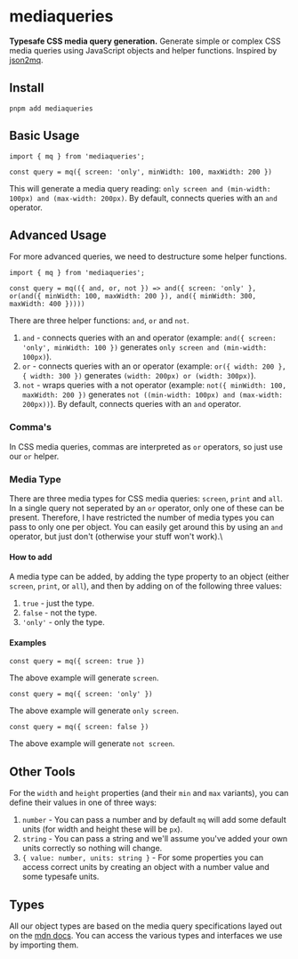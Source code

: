 # mediaqueries

**Typesafe CSS media query generation.** Generate simple or complex CSS media queries using JavaScript objects and helper functions. Inspired by [json2mq]("https://github.com/akiran/json2mq").

## Install

```shell
pnpm add mediaqueries
```

## Basic Usage

```
import { mq } from 'mediaqueries';

const query = mq({ screen: 'only', minWidth: 100, maxWidth: 200 })
```

This will generate a media query reading: `only screen and (min-width: 100px) and (max-width: 200px)`. By default, connects queries with an `and` operator.

## Advanced Usage

For more advanced queries, we need to destructure some helper functions.

```
import { mq } from 'mediaqueries';

const query = mq(({ and, or, not }) => and({ screen: 'only' }, or(and({ minWidth: 100, maxWidth: 200 }), and({ minWidth: 300, maxWidth: 400 }))))
```

There are three helper functions: `and`, `or` and `not`.

1. `and` - connects queries with an and operator (example: `and({ screen: 'only', minWidth: 100 })` generates `only screen and (min-width: 100px)`).
2. `or` - connects queries with an or operator (example: `or({ width: 200 }, { width: 300 })` generates `(width: 200px) or (width: 300px)`).
3. `not` - wraps queries with a not operator (example: `not({ minWidth: 100, maxWidth: 200 })` generates `not ((min-width: 100px) and (max-width: 200px))`). By default, connects queries with an `and` operator.

### Comma's

In CSS media queries, commas are interpreted as `or` operators, so just use our `or` helper.

### Media Type

There are three media types for CSS media queries: `screen`, `print` and `all`. In a single query not seperated by an `or` operator, only one of these can be present. Therefore, I have restricted the number of media types you can pass to only one per object. You can easily get around this by using an `and` operator, but just don't (otherwise your stuff won't work).\

#### How to add

A media type can be added, by adding the type property to an object (either `screen`, `print`, or `all`), and then by adding on of the following three values:

1. `true` - just the type.
2. `false` - not the type.
3. `'only'` - only the type.

#### Examples

```
const query = mq({ screen: true })
```

The above example will generate `screen`.

```
const query = mq({ screen: 'only' })
```

The above example will generate `only screen`.

```
const query = mq({ screen: false })
```

The above example will generate `not screen`.

## Other Tools

For the `width` and `height` properties (and their `min` and `max` variants), you can define their values in one of three ways:

1. `number` - You can pass a number and by default `mq` will add some default units (for width and height these will be `px`).
2. `string` - You can pass a string and we'll assume you've added your own units correctly so nothing will change.
3. `{ value: number, units: string }` - For some properties you can access correct units by creating an object with a number value and some typesafe units.

## Types

All our object types are based on the media query specifications layed out on the [mdn docs]("https://developer.mozilla.org/en-US/docs/Web/CSS/CSS_media_queries/Using_media_queries"). You can access the various types and interfaces we use by importing them.
